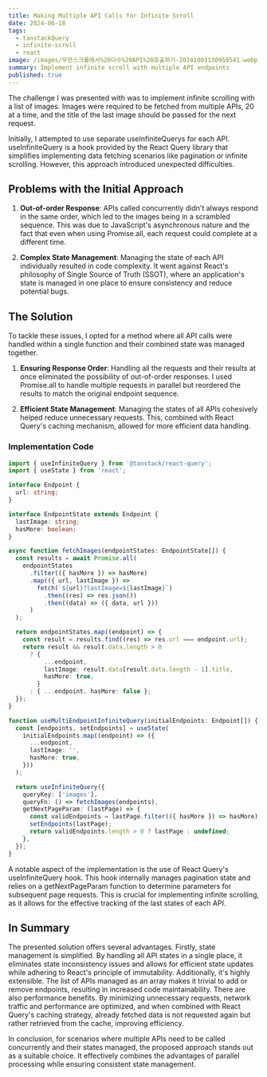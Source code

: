 ```yaml
---
title: Making Multiple API Calls for Infinite Scroll
date: 2024-06-18
tags:
  - tanstackQuery
  - infinite-scroll
  - react
image: /images/무한스크롤에서%20다수%20API%20호출하기-20241003130950541.webp
summary: Implement infinite scroll with multiple API endpoints
published: true
---
```


The challenge I was presented with was to implement infinite scrolling with a list of images. Images were required to be fetched from multiple APIs, 20 at a time, and the title of the last image should be passed for the next request.

Initially, I attempted to use separate useInfiniteQuerys for each API. useInfiniteQuery is a hook provided by the React Query library that simplifies implementing data fetching scenarios like pagination or infinite scrolling. However, this approach introduced unexpected difficulties.

## Problems with the Initial Approach

1. **Out-of-order Response**: APIs called concurrently didn't always respond in the same order, which led to the images being in a scrambled sequence. This was due to JavaScript's asynchronous nature and the fact that even when using Promise.all, each request could complete at a different time.

2. **Complex State Management**: Managing the state of each API individually resulted in code complexity. It went against React's philosophy of Single Source of Truth (SSOT), where an application's state is managed in one place to ensure consistency and reduce potential bugs.

## The Solution

To tackle these issues, I opted for a method where all API calls were handled within a single function and their combined state was managed together.

1. **Ensuring Response Order**: Handling all the requests and their results at once eliminated the possibility of out-of-order responses. I used Promise.all to handle multiple requests in parallel but reordered the results to match the original endpoint sequence.

2. **Efficient State Management**: Managing the states of all APIs cohesively helped reduce unnecessary requests. This, combined with React Query's caching mechanism, allowed for more efficient data handling.

### Implementation Code

```typescript
import { useInfiniteQuery } from '@tanstack/react-query';
import { useState } from 'react';

interface Endpoint {
  url: string;
}

interface EndpointState extends Endpoint {
  lastImage: string;
  hasMore: boolean;
}

async function fetchImages(endpointStates: EndpointState[]) {
  const results = await Promise.all(
    endpointStates
      .filter(({ hasMore }) => hasMore)
      .map(({ url, lastImage }) =>
        fetch(`${url}?lastImage=${lastImage}`)
          .then((res) => res.json())
          .then((data) => ({ data, url }))
      )
  );

  return endpointStates.map((endpoint) => {
    const result = results.find((res) => res.url === endpoint.url);
    return result && result.data.length > 0
      ? {
          ...endpoint,
          lastImage: result.data[result.data.length - 1].title,
          hasMore: true,
        }
      : { ...endpoint, hasMore: false };
  });
}

function useMultiEndpointInfiniteQuery(initialEndpoints: Endpoint[]) {
  const [endpoints, setEndpoints] = useState(
    initialEndpoints.map((endpoint) => ({
      ...endpoint,
      lastImage: '',
      hasMore: true,
    }))
  );

  return useInfiniteQuery({
    queryKey: ['images'],
    queryFn: () => fetchImages(endpoints),
    getNextPageParam: (lastPage) => {
      const validEndpoints = lastPage.filter(({ hasMore }) => hasMore);
      setEndpoints(lastPage);
      return validEndpoints.length > 0 ? lastPage : undefined;
    },
  });
}
```

A notable aspect of the implementation is the use of React Query's useInfiniteQuery hook. This hook internally manages pagination state and relies on a getNextPageParam function to determine parameters for subsequent page requests. This is crucial for implementing infinite scrolling, as it allows for the effective tracking of the last states of each API.

## In Summary

The presented solution offers several advantages. Firstly, state management is simplified. By handling all API states in a single place, it eliminates state inconsistency issues and allows for efficient state updates while adhering to React's principle of immutability. Additionally, it's highly extensible. The list of APIs managed as an array makes it trivial to add or remove endpoints, resulting in increased code maintainability. There are also performance benefits. By minimizing unnecessary requests, network traffic and performance are optimized, and when combined with React Query's caching strategy, already fetched data is not requested again but rather retrieved from the cache, improving efficiency.

In conclusion, for scenarios where multiple APIs need to be called concurrently and their states managed, the proposed approach stands out as a suitable choice. It effectively combines the advantages of parallel processing while ensuring consistent state management.
